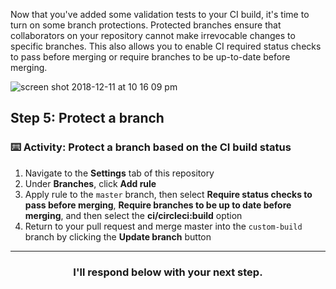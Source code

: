 Now that you've added some validation tests to your CI build, it's time to turn on some branch protections. Protected branches ensure that collaborators on your repository cannot make irrevocable changes to specific branches. This also allows you to enable CI required status checks to pass before merging or require branches to be up-to-date before merging.

![screen shot 2018-12-11 at 10 16 09 pm](https://user-images.githubusercontent.com/6351798/49848709-9c5a8d00-fd93-11e8-9461-4cb2e87fd0d5.png)

## Step 5: Protect a branch

### :keyboard: Activity: Protect a branch based on the CI build status

1. Navigate to the **Settings** tab of this repository
1. Under **Branches**, click **Add rule**
1. Apply rule to the `master` branch, then select **Require status checks to pass before merging**, **Require branches to be up to date before merging**, and then select the **ci/circleci:build** option
1. Return to your pull request and merge master into the `custom-build` branch by clicking the **Update branch** button

<hr>
<h3 align="center">I'll respond below with your next step.</h3>
